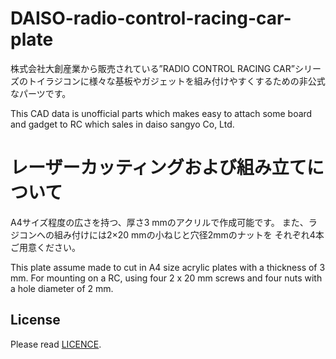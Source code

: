 # DAISO-radio-control-racing-car-plate
株式会社大創産業から販売されている”RADIO CONTROL RACING CAR”シリーズのトイラジコンに様々な基板やガジェットを組み付けやすくするための非公式なパーツです。

This CAD data is unofficial parts which makes easy to attach some board and gadget to RC which sales in daiso sangyo Co, Ltd.

# レーザーカッティングおよび組み立てについて
A4サイズ程度の広さを持つ、厚さ3 mmのアクリルで作成可能です。
また、ラジコンへの組み付けには2×20 mmの小ねじと穴径2mmのナットを
それぞれ4本ご用意ください。

This plate assume made to cut in  A4 size acrylic plates with a thickness of 3 mm.
For mounting on a RC, using four 2 x 20 mm screws and four nuts with a hole diameter of 2 mm.

## License
Please read [LICENCE](LICENSE).
